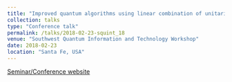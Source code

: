 ```yaml
---
title: "Improved quantum algorithms using linear combination of unitaries"
collection: talks
type: "Conference talk"
permalink: /talks/2018-02-23-squint_18
venue: "Southwest Quantum Information and Technology Workshop"
date: 2018-02-23
location: "Santa Fe, USA"
---
```


[Seminar/Conference website](http://physics.unm.edu/SQuInT/2018/abstracts.php?person_id=710)
